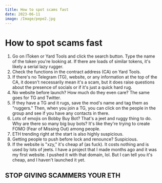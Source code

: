 ```yaml
---
title: How to spot scams fast
date: 2023-06-11
image: /Image/pepe2.jpg
---
```


# How to spot scams fast

1. Go on IToken or Yard Tools and click the search button. Type the name of the token you're looking at. If there are loads of similar tokens, it's likely a serial lazy rugger.
2. Check the functions in the contract address (CA) on Yard Tools.
3. If there's no Telegram (TG), website, or any information at the top of the CA, it doesn't necessarily mean it's a scam, but it does raise questions about the presence of socials or if it's just a quick hard rug.
4. No website before launch? How much do they even care? The same goes for TG and Twitter.
5. If they have a TG and it rugs, save the mod's name and tag them as "ruggers." Then, when you join a TG, you can click on the people in the group and see if you have any contacts in there.
6. Lots of emojis on Bobby Buy Bot? That's a jeet and ruggy thing to do. Why are there so many big buy bots? It's like they're trying to create FOMO (Fear of Missing Out) among people.
7. ETH trending right at the start is also highly suspicious.
8. Getting people to push before lock and renounce? Suspicious.
9. If the website is "xzy," it's cheap af (as fuck). It costs nothing and is used by lots of jeets. I have a project that I made months ago and it was my first website. I pushed it with that domain, lol. But I can tell you it's cheap, and I haven't launched it yet.

## STOP GIVING SCAMMERS YOUR ETH
